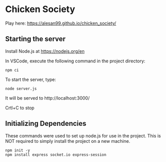# Chicken Society

Play here:
https://alesan99.github.io/chicken_society/

## Starting the server
Install Node.js at https://nodejs.org/en

In VSCode, execute the following command in the project directory:
```
npm ci
```
To start the server, type:
```
node server.js
```
It will be served to http://localhost:3000/

Crtl+C to stop

## Initializing Dependencies
These commands were used to set up node.js for use in the project.
This is NOT required to simply install the project on a new machine.
```
npm init -y
npm install express socket.io express-session
```